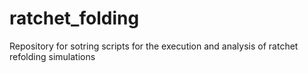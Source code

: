 # ratchet_folding
Repository for sotring scripts for the execution and analysis of ratchet refolding simulations